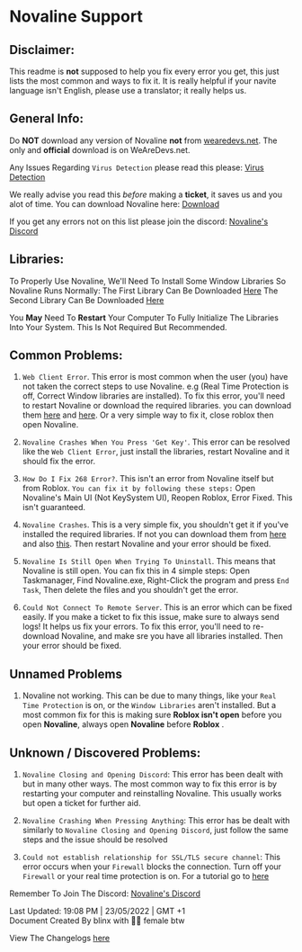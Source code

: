 # Novaline Support

## Disclaimer:
This readme is **not** supposed to help you fix every error you get, this just lists the most common and ways to fix it.
It is really helpful if your navite language isn't English, please use a translator; it really helps us.

## General Info:
Do **NOT** download any version of Novaline **not** from [wearedevs.net](https://wearedevs.net). The only and **official** download is on WeAreDevs.net.


Any Issues Regarding `Virus Detection` please read this please: [Virus Detection](https://wearedevs.net/forum/t/572)


We really advise you read this *before* making a **ticket**, it saves us and you alot of time.
You can download Novaline here: [Download](https://wearedevs.net/d/Novaline)

If you get any errors not on this list please join the discord: [Novaline's Discord](https://discord.com/invite/semnXTdss2)


## Libraries:
To Properly Use Novaline, We'll Need To Install Some Window Libraries So Novaline Runs Normally:
The First Library Can Be Downloaded [Here](https://aka.ms/vs/17/release/vc_redist.x64.exe)
The Second Library Can Be Downloaded [Here](https://dotnet.microsoft.com/en-us/download/dotnet-framework)

You **May** Need To **Restart** Your Computer To Fully Initialize The Libraries Into Your System. This Is Not Required But Recommended.


## Common Problems:
1. `Web Client Error`. This error is most common when the user (you) have not taken the correct steps to use Novaline. e.g (Real Time Protection is off, Correct Window libraries are installed). To fix this error, you'll need to restart Novaline or download the required libraries. you can download them [here](https://aka.ms/vs/17/release/vc_redist.x64.exe) and [here](https://dotnet.microsoft.com/en-us/download/dotnet-framework). Or a very simple way to fix it, close roblox then open Novaline.



2. `Novaline Crashes When You Press 'Get Key'`. This error can be resolved like the `Web Client Error`, just install the libraries, restart Novaline and it should fix the error.



3. `How Do I Fix 268 Error?`. This isn't an error from Novaline itself but from Roblox. ``You can fix it by following these steps:`` Open Novaline's Main UI (Not KeySystem UI), Reopen Roblox, Error Fixed. This isn't guaranteed.    


 
4. `Novaline Crashes`. This is a very simple fix, you shouldn't get it if you've installed the required libraries. If not you can download them from [here](https://aka.ms/vs/17/release/vc_redist.x64.exe) and also [this](https://dotnet.microsoft.com/en-us/download/dotnet-framework). Then restart Novaline and your error should be fixed.



6. `Novaline Is Still Open When Trying To Uninstall`. This means that Novaline is still open. You can fix this in 4 simple steps: Open Taskmanager, Find Novaline.exe, Right-Click the program and press `End Task`, Then delete the files and you shouldn't get the error.



5. `Could Not Connect To Remote Server`. This is an error which can be fixed easily. If you make a ticket to fix this issue, make sure to always send logs! It helps us fix your errors. To fix this error, you'll need to re-download Novaline, and make sre you have all libraries installed. Then your error should be fixed.

## Unnamed Problems

1. Novaline not working. This can be due to many things, like your `Real Time Protection` is on, or the `Window Libraries` aren't installed. But a most common fix for this is making sure **Roblox isn't open** before you open **Novaline**, always open **Novaline** before **Roblox** .


## Unknown / Discovered Problems:
1. `Novaline Closing and Opening Discord`: This error has been dealt with but in many other ways. The most common way to fix this error is by restarting your computer and reinstalling Novaline. This usually works but open a ticket for further aid.



2. `Novaline Crashing When Pressing Anything`: This error has be dealt with similarly to `Novaline Closing and Opening Discord`, just follow the same steps and the issue should be resolved



3. `Could not establish relationship for SSL/TLS secure channel`: This error occurs when your `Firewall` blocks the connection. Turn off your `Firewall` or your real time protection is on. For a tutorial go to [here](https://www.linksys.com/us/support-article?articleNum=143654)

Remember To Join The Discord: [Novaline's Discord](https://discord.com/invite/semnXTdss2)





Last Updated: 19:08 PM | 23/05/2022 | GMT +1                                                                                                        
Document Created By blinx with 🖤😽 female btw


View The Changelogs [here](https://github.com/blinx-co/Novaline-ReadMe-Page/blob/main/changelogs.md)
